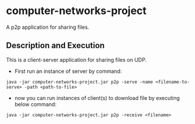 # computer-networks-project
A p2p application for sharing files.

## Description and Execution
This is a client-server application for sharing files on UDP.  
* First run an instance of server by command:    
```
java -jar computer-networks-project.jar p2p -serve -name <filename-to-serve> -path <path-to-file>
```
* now you can run instances of client(s) to download file by executing below command:  
```
java -jar computer-networks-project.jar p2p -receive <filename>
```


